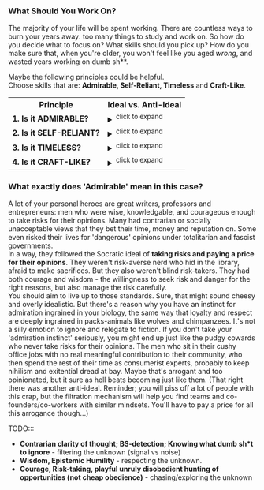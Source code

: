 


### What Should You Work On?

The majority of your life will be spent working. There are countless ways to burn your years away: too many things to study and work on. So how do you decide what to focus on? What skills should you pick up? How do you make sure that, when you're older, you won't feel like you aged *wrong*, and wasted years working on dumb sh**.

Maybe the following principles could be helpful. <br>
Choose skills that are: **Admirable, Self-Reliant, Timeless** and **Craft-Like**.



<table style="width:140%">
  <tr>
    <th>Principle</th>
    <th>Ideal vs. Anti-Ideal</th>
  </tr>
  <tr>
    <td><b>1. Is it ADMIRABLE?</b></td>
    <td> <details><summary><sup>click to expand</sup></summary>
      <b> Ideal: </b> Follow your emotions. Is it respectable and meaningful to you? Does it help you be a bit more like your heroes? Does it excite you? Then yes - go for it. 'Inspiration is perishable', so maybe put everything else aside and focus 100% on this. You are more productive when there is emotional intensity behind your work, and what you learn stays with you.
      <br>
      <b> Anti-Ideal: </b> Or is it the opposite? Are you bored? Fighting procrastination and 'working hard' like a domesticated lapdog? Maybe you tell yourself that you're being 'disciplined' and you 'work hard', but really you're just too scared to disobediently pursue your own interests. Procrastination might be your body's warning signal: you're rotting your soul and your self-respect if you keep working on this for too long. 
      <br> 
      </details>
    </td>
  </tr>
  <tr>
    <td><b>2. Is it SELF-RELIANT? </b></td>
    <td><details><summary><sup>click to expand</sup></summary>
      <b> Ideal: </b>Is it independent and self-reliant? Can you create value and wealth in entrepreneurial ventures with small teams? ('front office', close-to-the-money, revenue-generating?). Will it help you take risks in the open market? 
      <br>
      <b> Anti-Ideal: </b>Or is it a heavily dependent, specialised skill that's useless outside of large corporations? Will it make you fragile and dependent on corporate 'performance' reviews, your manager's opinion, and the whims of the geniuses working in HR departments? Is it a skill that only pays if you offer your obedience to a bigcorp?  
      <br> 
      </details>
    </td>
  </tr>
  <tr>
    <td><b>3. Is it TIMELESS?</b></td>
    <td><details><summary><sup>click to expand</sup></summary>
      <b> Ideal: </b> Can you compound your knowledge and understanding of the field over decades? Can you pick up real 'wisdom' and experience in the field? Does it have timeless principles that you can apply 20 years into the future?
      <br>
      <b> Anti-Ideal: </b>Or are you learning something that'll be useless in 10 years time? Is it just a dumb fad that you'll eventually forget?
      <br> 
      </details>
    </td>
  </tr>
  <tr>
    <td><b>4. Is it CRAFT-LIKE?</b></td>
    <td><details><summary><sup>click to expand</sup></summary>
      <b> Ideal: </b> Are there noticeable skill-gaps between the best and the mediocre? Is there elegance and simplicity in high-quality work? Can you master the craft so that you're better than the competition? Will it reward creativity, skill or contrarian thinking? 
      <br>
      <b> Anti-Ideal: </b>Or is the work mostly the same, regardless of who does it? Are you able to teach a 'Gender Studies & Post-Colonial Poetry MSc' grad how to master it in less than 12 months? (or a STEM graduate, in under 6 months?)
      <br> 
      </details>
    </td>
  </tr>
</table>


### What exactly does 'Admirable' mean in this case? 
A lot of your personal heroes are great writers, professors and entrepreneurs: men who were wise, knowledgable, and courageous enough to take risks for their opinions. Many had contrarian or socially unacceptable views that they bet their time, money and reputation on. Some even risked their lives for 'dangerous' opinions under totalitarian and fascist governments. 
<br>
In a way, they followed the Socratic ideal of <b>taking risks and paying a price for their opinions</b>. They weren't risk-averse nerd who hid in the library, afraid to make sacrifices. But they also weren't blind risk-takers. They had both courage and wisdom - the willingness to seek risk and danger for the right reasons, but also manage the risk carefully. 
<br>
You should aim to live up to those standards. Sure, that might sound cheesy and overly idealistic. But there's a reason why you have an instinct for admiration ingrained in your biology, the same way that loyalty and respect are deeply ingrained in packs-animals like wolves and chimpanzees. It's not a silly emotion to ignore and relegate to fiction. If you don't take your 'admiration instinct' seriously, you might end up just like the pudgy cowards who never take risks for their opinions. The men who sit in their cushy office jobs with no real meaningful contribution to their community, who then spend the rest of their time as consumerist experts, probably to keep nihilism and exitential dread at bay. Maybe that's arrogant and too opinionated, but it sure as hell beats becoming just like them. (That right there was another anti-ideal. Reminder; you will piss off a lot of people with this crap, but the filtration mechanism will help you find teams and co-founders/co-workers with similar mindsets. You'll have to pay a price for all this arrogance though...)
<br>

TODO:::

* **Contrarian clarity of thought; BS-detection; Knowing what dumb sh\*t to ignore** - filtering the unknown (signal vs noise)
* **Wisdom, Epistemic Humility** - respecting the unknown.
* **Courage, Risk-taking, playful unruly disobedient hunting of opportunities (not cheap obedience)** -  chasing/exploring the unknown



